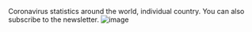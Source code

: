 
Coronavirus statistics around the world, individual country. You can also subscribe to the newsletter.
![image](https://user-images.githubusercontent.com/71581584/139874632-6f4c1c61-ae24-49b1-a0c5-d763f07b1ddd.png)
